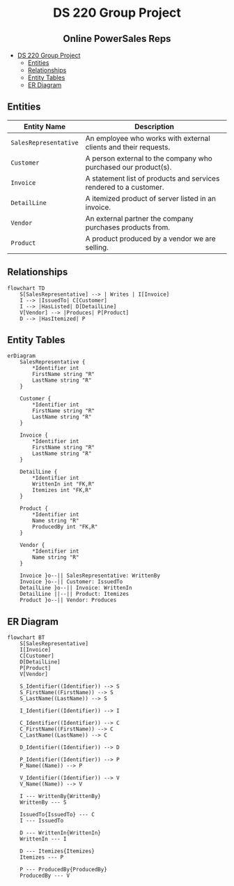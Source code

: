 <div align="center">

# DS 220 Group Project

<h2>Online PowerSales Reps</h2>

</div>

- [DS 220 Group Project](#ds-220-group-project)
  - [Entities](#entities)
  - [Relationships](#relationships)
  - [Entity Tables](#entity-tables)
  - [ER Diagram](#er-diagram)

## Entities

| Entity Name           | Description                                                       |
| --------------------- | ----------------------------------------------------------------- |
| `SalesRepresentative` | An employee who works with external clients and their requests.   |
| `Customer`            | A person external to the company who purchased our product(s).    |
| `Invoice`             | A statement list of products and services rendered to a customer. |
| `DetailLine`          | A itemized product of server listed in an invoice.                |
| `Vendor`              | An external partner the company purchases products from.          |
| `Product`             | A product produced by a vendor we are selling.                    |

## Relationships

```mermaid
flowchart TD
    S[SalesRepresentative] --> | Writes | I[Invoice]
    I --> |IssuedTo| C[Customer]
    I --> |HasListed| D[DetailLine]
    V[Vendor] --> |Produces| P[Product]
    D --> |HasItemized| P
```

## Entity Tables

```mermaid
erDiagram
    SalesRepresentative {
        *Identifier int
        FirstName string "R"
        LastName string "R"
    }

    Customer {
        *Identifier int
        FirstName string "R"
        LastName string "R"
    }

    Invoice {
        *Identifier int
        FirstName string "R"
        LastName string "R"
    }

    DetailLine {
        *Identifier int
        WrittenIn int "FK,R"
        Itemizes int "FK,R"
    }

    Product {
        *Identifier int
        Name string "R"
        ProducedBy int "FK,R"
    }

    Vendor {
        *Identifier int
        Name string "R"
    }

    Invoice }o--|| SalesRepresentative: WrittenBy
    Invoice }o--|| Customer: IssuedTo
    DetailLine }o--|| Invoice: WrittenIn
    DetailLine ||--|| Product: Itemizes
    Product }o--|| Vendor: Produces
```

## ER Diagram

```mermaid
flowchart BT
    S[SalesRepresentative]
    I[Invoice]
    C[Customer]
    D[DetailLine]
    P[Product]
    V[Vendor]

    S_Identifier((Identifier)) --> S
    S_FirstName((FirstName)) --> S
    S_LastName((LastName)) --> S

    I_Identifier((Identifier)) --> I

    C_Identifier((Identifier)) --> C
    C_FirstName((FirstName)) --> C
    C_LastName((LastName)) --> C

    D_Identifier((Identifier)) --> D

    P_Identifier((Identifier)) --> P
    P_Name((Name)) --> P

    V_Identifier((Identifier)) --> V
    V_Name((Name)) --> V

    I --- WrittenBy{WrittenBy}
    WrittenBy --- S

    IssuedTo{IssuedTo} --- C
    I --- IssuedTo

    D --- WrittenIn{WrittenIn}
    WrittenIn --- I

    D --- Itemizes{Itemizes}
    Itemizes --- P

    P --- ProducedBy{ProducedBy}
    ProducedBy --- V
```
